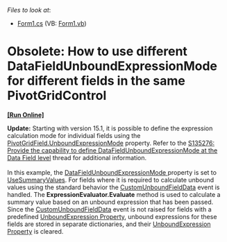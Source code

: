 <!-- default file list -->
*Files to look at*:

* [Form1.cs](./CS/WindowsFormsSample/Form1.cs) (VB: [Form1.vb](./VB/WindowsFormsSample/Form1.vb))
<!-- default file list end -->
# Obsolete: How to use different DataFieldUnboundExpressionMode for different fields in the same PivotGridControl
<!-- run online -->
**[[Run Online]](https://codecentral.devexpress.com/e2626)**
<!-- run online end -->


<p><strong>Update:</strong> Starting with version 15.1, it is possible to define the expression calculation mode for individual fields using the <a href="https://documentation.devexpress.com/#CoreLibraries/DevExpressXtraPivotGridPivotGridFieldBase_UnboundExpressionModetopic">PivotGridField.UnboundExpressionMode</a> property. Refer to the <a href="https://www.devexpress.com/Support/Center/p/S135276">S135276: Provide the capability to define DataFieldUnboundExpressionMode at the Data Field level</a> thread for additional information. <br><br>In this example, the <a href="https://documentation.devexpress.com/#CoreLibraries/DevExpressXtraPivotGridPivotGridOptionsData_DataFieldUnboundExpressionModetopic">DataFieldUnboundExpressionMode </a> property is set to <a href="https://documentation.devexpress.com/#CoreLibraries/DevExpressXtraPivotGridDataFieldUnboundExpressionModeEnumtopic">UseSummaryValues</a>. For fields where it is required to calculate unbound values using the standard behavior the <a href="https://documentation.devexpress.com/#windowsforms/DevExpressXtraPivotGridPivotGridControl_CustomUnboundFieldDatatopic">CustomUnboundFieldData</a> event is handled. The <strong>ExpressionEvaluator.Evaluate</strong> method is used to calculate a summary value based on an unbound expression that has been passed.<br> Since the <a href="https://documentation.devexpress.com/#windowsforms/DevExpressXtraPivotGridPivotGridControl_CustomUnboundFieldDatatopic">CustomUnboundFieldData</a> event is not raised for fields with a predefined <a href="https://documentation.devexpress.com/#CoreLibraries/DevExpressXtraPivotGridPivotGridFieldBase_UnboundExpressiontopic">UnboundExpression Property</a>, unbound expressions for these fields are stored in separate dictionaries, and their <a href="https://documentation.devexpress.com/#CoreLibraries/DevExpressXtraPivotGridPivotGridFieldBase_UnboundExpressiontopic">UnboundExpression Property</a> is cleared.</p>

<br/>



